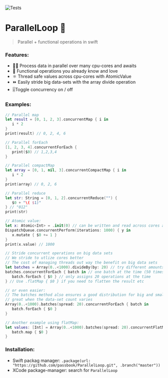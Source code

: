 ![Tests](https://github.com/light-stream/ParallelLoop/workflows/Tests/badge.svg)

# ParallelLoop 💞

> Parallel + functional operations in swift

### Features:
- 👯‍♂️ Process data in parallel over many cpu-cores and awaits
- 💜 Functional operations you already know and love
- ⚛️ Thread safe values across cpu-cores with AtomicValue
- ⏩ Easily stride big data-sets with the array divide operation
- 🎚Toggle concurrency on / off 

### Examples:
```swift
// Parallel map
let result = [0, 1, 2, 3].concurrentMap { i in
   i * 2
}
print(result) // 0, 2, 4, 6

// Parallel forEach
[1, 2, 3, 4].concurrentForEach {
   print($0) // 1,2,3,4
}

// Parallel compactMap
let array = [0, 1, nil, 3].concurrentCompactMap { i in
   i * 2
}
print(array) // 0, 2, 6

// Parallel reduce
let str: String = [0, 1, 2].concurrentReduce("") {
   $0 + "\( $1)"
} // "012"
print(str)

// Atomic value:
let x: Atomic<Int> = .init(0) // can be written and read across cores and threads
DispatchQueue.concurrentPerform(iterations: 1000) { y in
   x.mutate { $0 += 1 }
}
print(x.value) // 1000

// Stride concurrent operations on big data sets
// We stride to utlize cores better
// The cost of managing threads out way the benefit on big data sets
let batches = Array(0..<1000).divideBy(by: 20) // try different amounts
batches.concurrentForEach { batch in // one batch at the time (50 times), avoids cpu admin overhead
   batch.forEach { $0 } // only assigns 20 operations at the time
} // Use .flatMap { $0 } if you need to flatten the result etc

// or even easier:
// The batches method also ensures a good distribution for big and small data sets
// great when the data-set count varies
Array(0..<1000).batches(spread: 20).concurrentForEach { batch in
   batch.forEach { $0 }
}

// Another example using flatMap:
let values: [Int] = Array(0..<1000).batches(spread: 20).concurrentFlatMap { batch in
   batch.map { $0 }
}
```

### Installation:
- Swift packag manager: `.package(url: "https://github.com/passbook/ParallelLoop.git", .branch("master"))`
- XCode package-manager: search for `ParallelLoop`
